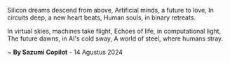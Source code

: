 Silicon dreams descend from above,
Artificial minds, a future to love,
In circuits deep, a new heart beats,
Human souls, in binary retreats.

In virtual skies, machines take flight,
Echoes of life, in computational light,
The future dawns, in AI's cold sway,
A world of steel, where humans stray.

~ <b>By Sazumi Copilot</b> - 14 Agustus 2024